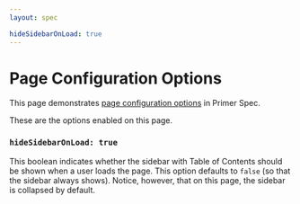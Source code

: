 ```yaml
---
layout: spec

hideSidebarOnLoad: true
---
```


# Page Configuration Options

This page demonstrates [page configuration options](https://github.com/eecs485staff/primer-spec/blob/develop/docs/USAGE_ADVANCED.md#other-page-configuration-options) in Primer Spec.

These are the options enabled on this page.

### `hideSidebarOnLoad: true`
This boolean indicates whether the sidebar with Table of Contents should be shown when a user loads the page. This option defaults to `false` (so that the sidebar always shows). Notice, however, that on this page, the sidebar is collapsed by default.
